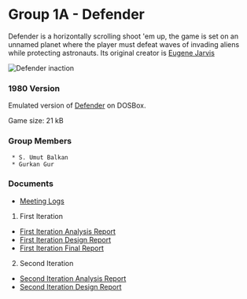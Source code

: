 # Group 1A - Defender
Defender is a horizontally scrolling shoot 'em up, the game is set on an unnamed planet where the player must defeat waves of invading aliens while protecting astronauts. Its original creator is [Eugene Jarvis](https://en.wikipedia.org/wiki/Eugene_Jarvis)

![Defender inaction](https://i.ibb.co/dMkM4jD/mainmenu.png)

### 1980 Version
 Emulated version of [Defender](https://www.retrogames.cz/play_178-DOS.php?language=EN) on DOSBox.

 Game size: 21 kB

### Group Members
```
 * S. Umut Balkan
 * Gurkan Gur
```

### Documents
* [Meeting Logs](https://docs.google.com/document/d/1yx_3lrlqbCUC2ct-LqhampS2bvkDfmaO-Gfp0Zg99ns/edit?usp=sharing)
1. First Iteration
 - [First Iteration Analysis Report](https://docs.google.com/document/d/18lvh-wrNW3_tvyJrGlpdyy6mpOZYnjzNDenJAUCYeyg/edit?usp=sharing)
 - [First Iteration Design Report](https://docs.google.com/document/d/1Xkbu0U5bRJcjMPH1CIs8-rmXebrwy60oLCuWMCcfdVQ/edit?usp=sharing)
 - [First Iteration Final Report](https://docs.google.com/document/d/1eYVsFOKyhqjhbQgZyTxYBFop_qFLq337jcXp3qj8kfg/edit?usp=sharing)
2. Second Iteration
 - [Second Iteration Analysis Report](https://docs.google.com/document/d/1ndL2ctFbnL87WL94jo9t1Gd-xMnVr7E0ddCe_jSxmDI/edit?usp=sharing)
 - [Second Iteration Design Report](https://docs.google.com/document/d/1r8VmOA_-LKa775pw3yZ3w6Si4NVthYoDFrkq91PwpGI/edit?usp=sharing)
